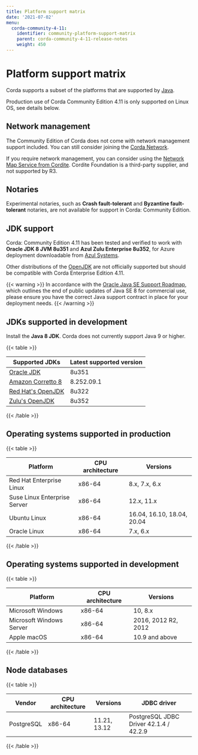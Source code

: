 ```yaml
---
title: Platform support matrix
date: '2021-07-02'
menu:
  corda-community-4-11:
    identifier: community-platform-support-matrix
    parent: corda-community-4-11-release-notes
    weight: 450
---
```



# Platform support matrix

Corda supports a subset of the platforms that are supported by [Java](http://www.oracle.com/technetwork/java/javase/certconfig-2095354.html).

Production use of Corda Community Edition 4.11 is only supported on Linux OS, see details below.

## Network management

The Community Edition of Corda does not come with network management support included. You can still consider joining the [Corda Network](https://corda.network).

If you require network management, you can consider using the [Network Map Service from Cordite](https://gitlab.com/cordite/network-map-service). Cordite Foundation is a third-party supplier, and not supported by R3.

## Notaries

Experimental notaries, such as **Crash fault-tolerant** and **Byzantine fault-tolerant** notaries, are not available for support in Corda: Community Edition.

## JDK support

Corda: Community Edition 4.11 has been tested and verified to work with **Oracle JDK 8 JVM 8u351** and **Azul Zulu Enterprise 8u352**, for Azure deployment downloadable from
[Azul Systems](https://www.azul.com/downloads/azure-only/zulu/).

Other distributions of the [OpenJDK](https://openjdk.java.net/) are not officially supported but should be compatible with Corda Enterprise Edition 4.11.

{{< warning >}}
In accordance with the [Oracle Java SE Support Roadmap](https://www.oracle.com/technetwork/java/java-se-support-roadmap.html),
which outlines the end of public updates of Java SE 8 for commercial use, please ensure you have the correct Java support contract in place
for your deployment needs.
{{< /warning >}}

## JDKs supported in development

Install the **Java 8 JDK**. Corda does not currently support Java 9 or higher.

{{< table >}}

|Supported JDKs|Latest supported version|
|-----------------------------------|-----------|
|[Oracle JDK](https://www.oracle.com/technetwork/java/javase/downloads/jdk8-downloads-2133151.html)|8u351|
|[Amazon Corretto 8](https://aws.amazon.com/corretto/)|8.252.09.1|
|[Red Hat's OpenJDK](https://developers.redhat.com/products/openjdk/overview/)|8u322|
|[Zulu's OpenJDK](https://www.azul.com/)|8u352|

{{< /table >}}

## Operating systems supported in production

{{< table >}}

|Platform|CPU architecture|Versions|
|-------------------------------|------------------|-----------|
|Red Hat Enterprise Linux|x86-64|8.x, 7.x, 6.x|
|Suse Linux Enterprise Server|x86-64|12.x, 11.x|
|Ubuntu Linux|x86-64|16.04, 16.10, 18.04, 20.04|
|Oracle Linux|x86-64|7.x, 6.x|

{{< /table >}}

## Operating systems supported in development

{{< table >}}

|Platform|CPU architecture|Versions|
|-------------------------------|------------------|-----------|
|Microsoft Windows|x86-64|10, 8.x|
|Microsoft Windows Server|x86-64|2016, 2012 R2, 2012|
|Apple macOS|x86-64|10.9 and above|

{{< /table >}}

## Node databases

{{< table >}}

|Vendor|CPU architecture|Versions|JDBC driver|
|-------------------------------|------------------|------------------|------------------------|
|PostgreSQL|x86-64|11.21, 13.12|PostgreSQL JDBC Driver 42.1.4 / 42.2.9|

{{< /table >}}
